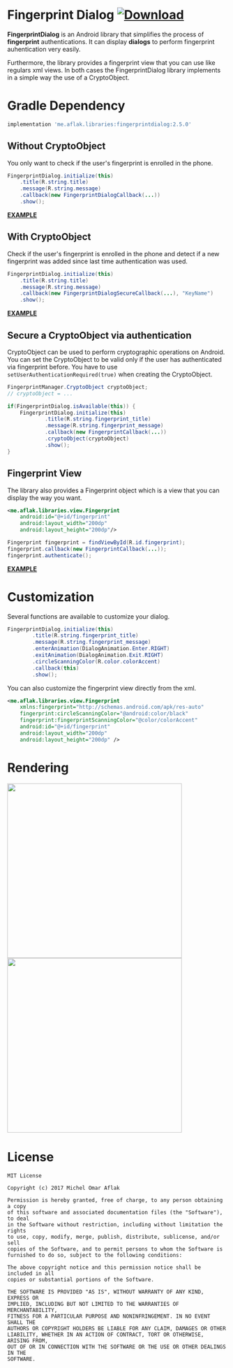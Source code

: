 # Fingerprint Dialog [![Download](https://api.bintray.com/packages/omaflak/maven/fingerprintdialog/images/download.svg)](https://bintray.com/omaflak/maven/fingerprintdialog/_latestVersion)

**FingerprintDialog** is an Android library that simplifies the process of **fingerprint** authentications. It can display **dialogs** to perform fingerprint auhentication very easily.

Furthermore, the library provides a fingerprint view that you can use like regulars xml views. In both cases the FingerprintDialog library implements in a simple way the use of a CryptoObject.

# Gradle Dependency

```groovy
implementation 'me.aflak.libraries:fingerprintdialog:2.5.0'
```

## Without CryptoObject

You only want to check if the user's fingerprint is enrolled in the phone.

```java
FingerprintDialog.initialize(this)
    .title(R.string.title)
    .message(R.string.message)
    .callback(new FingerprintDialogCallback(...))
    .show();
```

[**EXAMPLE**](https://github.com/omaflak/FingerprintDialog-Library/blob/master/app/src/main/java/me/aflak/fingerprintdialoglibrary/FingerprintExample.java)
        
## With CryptoObject

Check if the user's fingerprint is enrolled in the phone and detect if a new fingerprint was added since last time authentication was used.

```java
FingerprintDialog.initialize(this)
    .title(R.string.title)
    .message(R.string.message)
    .callback(new FingerprintDialogSecureCallback(...), "KeyName")
    .show();
```
        
[**EXAMPLE**](https://github.com/omaflak/FingerprintDialog-Library/blob/master/app/src/main/java/me/aflak/fingerprintdialoglibrary/FingerprintSecureExample.java)

## Secure a CryptoObject via authentication

CryptoObject can be used to perform cryptographic operations on Android. You can set the CryptoObject to be valid only if the user has authenticated via fingerprint before. You have to use `setUserAuthenticationRequired(true)` when creating the CryptoObject.

```java
FingerprintManager.CryptoObject cryptoObject;
// cryptoObject = ...

if(FingerprintDialog.isAvailable(this)) {
    FingerprintDialog.initialize(this)
            .title(R.string.fingerprint_title)
            .message(R.string.fingerprint_message)
            .callback(new FingerprintCallback(...))
            .cryptoObject(cryptoObject)
            .show();
}
```

## Fingerprint View

The library also provides a Fingerprint object which is a view that you can display the way you want.

```xml
<me.aflak.libraries.view.Fingerprint
    android:id="@+id/fingerprint"
    android:layout_width="200dp"
    android:layout_height="200dp"/>
```

```java
Fingerprint fingerprint = findViewById(R.id.fingerprint);
fingerprint.callback(new FingerprintCallback(...));
fingerprint.authenticate();
```

[**EXAMPLE**](https://github.com/omaflak/FingerprintDialog-Library/blob/master/app/src/main/java/me/aflak/fingerprintdialoglibrary/FingerprintViewExample.java)

# Customization

Several functions are available to customize your dialog.

```java
FingerprintDialog.initialize(this)
        .title(R.string.fingerprint_title)
        .message(R.string.fingerprint_message)
        .enterAnimation(DialogAnimation.Enter.RIGHT)
        .exitAnimation(DialogAnimation.Exit.RIGHT)
        .circleScanningColor(R.color.colorAccent)
        .callback(this)
        .show();
```

You can also customize the fingerprint view directly from the xml.

```xml
<me.aflak.libraries.view.Fingerprint
    xmlns:fingerprint="http://schemas.android.com/apk/res-auto"
    fingerprint:circleScanningColor="@android:color/black"
    fingerprint:fingerprintScanningColor="@color/colorAccent"
    android:id="@+id/fingerprint"
    android:layout_width="200dp"
    android:layout_height="200dp" />
```

# Rendering

<p float="left">
    <img src="https://github.com/omaflak/FingerprintDialog/blob/master/GIF/demo1.gif" width="400" />
    <img src="https://github.com/omaflak/FingerprintDialog/blob/master/GIF/demo2.gif" width="400" />
</p>

# License

```
MIT License

Copyright (c) 2017 Michel Omar Aflak

Permission is hereby granted, free of charge, to any person obtaining a copy
of this software and associated documentation files (the "Software"), to deal
in the Software without restriction, including without limitation the rights
to use, copy, modify, merge, publish, distribute, sublicense, and/or sell
copies of the Software, and to permit persons to whom the Software is
furnished to do so, subject to the following conditions:

The above copyright notice and this permission notice shall be included in all
copies or substantial portions of the Software.

THE SOFTWARE IS PROVIDED "AS IS", WITHOUT WARRANTY OF ANY KIND, EXPRESS OR
IMPLIED, INCLUDING BUT NOT LIMITED TO THE WARRANTIES OF MERCHANTABILITY,
FITNESS FOR A PARTICULAR PURPOSE AND NONINFRINGEMENT. IN NO EVENT SHALL THE
AUTHORS OR COPYRIGHT HOLDERS BE LIABLE FOR ANY CLAIM, DAMAGES OR OTHER
LIABILITY, WHETHER IN AN ACTION OF CONTRACT, TORT OR OTHERWISE, ARISING FROM,
OUT OF OR IN CONNECTION WITH THE SOFTWARE OR THE USE OR OTHER DEALINGS IN THE
SOFTWARE.
```